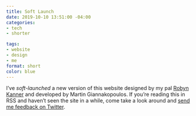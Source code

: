 ```yaml
---
title: Soft Launch
date: 2019-10-10 13:51:00 -04:00
categories:
- tech
- shorter

tags:
- website
- design
- me
format: short
color: blue
---
```


I’ve _soft-launched_ a new version of this website designed by my pal [Robyn Kanner](https://robynkanner.com) and developed by Martin Giannakopoulos. If you’re reading this in RSS and haven’t seen the site in a while, come take a look around and [send me feedback on Twitter](https://twitter.com/mb).
